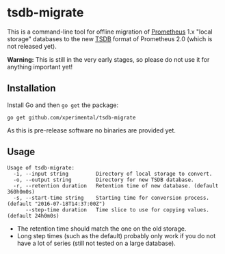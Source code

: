 # tsdb-migrate

This is a command-line tool for offline migration of [Prometheus](https://prometheus.io) 1.x "local storage" databases to the new [TSDB](https://github.com/prometheus/tsdb) format of Prometheus 2.0 (which is not released yet).

**Warning:** This is still in the very early stages, so please do not use it for anything important yet!

## Installation

Install Go and then `go get` the package:

```
go get github.com/xperimental/tsdb-migrate
```

As this is pre-release software no binaries are provided yet.

## Usage

```
Usage of tsdb-migrate:
  -i, --input string         Directory of local storage to convert.
  -o, --output string        Directory for new TSDB database.
  -r, --retention duration   Retention time of new database. (default 360h0m0s)
  -s, --start-time string    Starting time for conversion process. (default "2016-07-18T14:37:00Z")
      --step-time duration   Time slice to use for copying values. (default 24h0m0s)
```

- The retention time should match the one on the old storage.
- Long step times (such as the default) probably only work if you do not have a lot of series (still not tested on a large database).